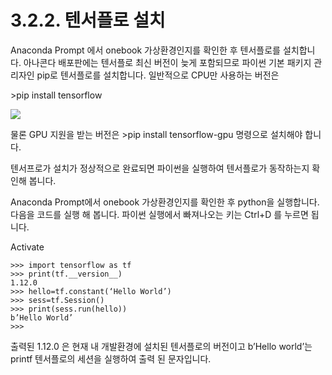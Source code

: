 # 3.2.2.     텐서플로 설치

  
Anaconda Prompt 에서 onebook 가상환경인지를 확인한 후 텐서플로를 설치합니다. 아나콘다 배포판에는 텐서플로 최신 버전이 늦게 포함되므로 파이썬 기본 패키지 관리자인 pip로 텐서플로를 설치합니다.  일반적으로 CPU만 사용하는 버전은

&gt;pip install tensorflow

![](../../.gitbook/assets/2220.png)

물론 GPU 지원을 받는 버전은 &gt;pip install tensorflow-gpu 명령으로 설치해야 합니다.

텐서프로가 설치가 정상적으로 완료되면 파이썬을 실행하여 텐서플로가 동작하는지 확인해 봅니다.

Anaconda Prompt에서 onebook 가상환경인지를 확인한 후 python을 실행합니다.  다음을 코드를 실행 해 봅니다. 파이썬 실행에서 빠져나오는 키는 Ctrl+D 를 누르면 됩니다.

Activate

```text
>>> import tensorflow as tf
>>> print(tf.__version__)
1.12.0
>>> hello=tf.constant(‘Hello World’)
>>> sess=tf.Session()
>>> print(sess.run(hello))
b’Hello World’
>>> 
```

출력된 1.12.0 은 현재 내 개발환경에 설치된 텐서플로의 버전이고 b’Hello world’는 printf 텐서플로의 세션을 실행하여 출력 된 문자입니다.

